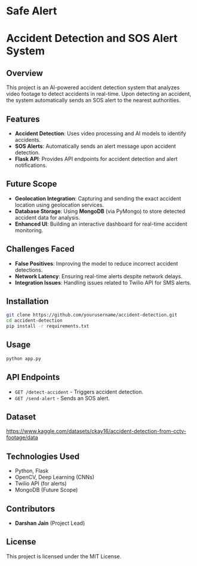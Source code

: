 # Safe Alert
# Accident Detection and SOS Alert System

## Overview
This project is an AI-powered accident detection system that analyzes video footage to detect accidents in real-time. Upon detecting an accident, the system automatically sends an SOS alert to the nearest authorities.

## Features
- **Accident Detection**: Uses video processing and AI models to identify accidents.
- **SOS Alerts**: Automatically sends an alert message upon accident detection.
- **Flask API**: Provides API endpoints for accident detection and alert notifications.

## Future Scope
- **Geolocation Integration**: Capturing and sending the exact accident location using geolocation services.
- **Database Storage**: Using **MongoDB** (via PyMongo) to store detected accident data for analysis.
- **Enhanced UI**: Building an interactive dashboard for real-time accident monitoring.

## Challenges Faced
- **False Positives**: Improving the model to reduce incorrect accident detections.
- **Network Latency**: Ensuring real-time alerts despite network delays.
- **Integration Issues**: Handling issues related to Twilio API for SMS alerts.

## Installation
```sh
git clone https://github.com/yourusername/accident-detection.git
cd accident-detection
pip install -r requirements.txt
```

## Usage
```sh
python app.py
```

## API Endpoints
- `GET /detect-accident` - Triggers accident detection.
- `GET /send-alert` - Sends an SOS alert.

## Dataset
https://www.kaggle.com/datasets/ckay16/accident-detection-from-cctv-footage/data

## Technologies Used
- Python, Flask
- OpenCV, Deep Learning (CNNs)
- Twilio API (for alerts)
- MongoDB (Future Scope)

## Contributors
- **Darshan Jain** (Project Lead)

## License
This project is licensed under the MIT License.
